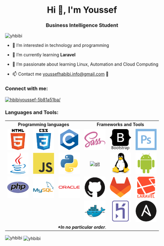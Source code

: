 <h1 align="center">Hi 👋, I'm Youssef</h1>
<h3 align="center">Business Intelligence Student</h3>

<p align="left"> <img src="https://komarev.com/ghpvc/?username=yhbibi&label=Profile%20views&color=0e75b6&style=flat" alt="yhbibi" /> </p>

- 👀 I’m interested in technology and programming

- 🌱 I’m currently learning **Laravel**

- 🧠 I’m passionate about learning Linux, Automation and Cloud Computing

- 📫 Contact me [youssefhabibi.info@gmail.com](mailto:youssefhabibi.info@gmail.com) 📧
  


<h3 align="left">Connect with me:</h3>
<p align="left">
<a href="https://www.linkedin.com/in/youssef-hbibi-5b81a51ba/" target="blank"><img align="center" src="https://raw.githubusercontent.com/rahuldkjain/github-profile-readme-generator/master/src/images/icons/Social/linked-in-alt.svg" alt="hbibiyoussef-5b81a51ba/" height="30" width="40" /></a>
</p>

<h3 align="left">Languages and Tools:</h3>



<table border="0" cellspacing="0" cellpadding="0" allign="center">
  <tbody>
    <tr>
      <th colspan="3">Programming languages</th>
      <th colspan="3">Frameworks and Tools</th>
    </tr>
    <tr>
     <td align="center">
        <a href="https://www.w3.org/html/" target="_blank" rel="noreferrer"> 
          <img src="https://raw.githubusercontent.com/devicons/devicon/master/icons/html5/html5-original-wordmark.svg" alt="html5" width="70" height="70"/> 
       </a>
      </td>
			<td align="center">
        <a href="https://www.w3schools.com/css/" target="_blank" rel="noreferrer">
         <img src="https://raw.githubusercontent.com/devicons/devicon/master/icons/css3/css3-original-wordmark.svg" alt="css3" width="70" height="70"/> 
        </a> 
      </td>
      <td align="center">
        <a href="https://www.cprogramming.com/" target="_blank" rel="noreferrer"> 
         <img src="https://raw.githubusercontent.com/devicons/devicon/master/icons/c/c-original.svg" alt="c" width="70" height="70"/> 
       </a>
      </td>
      <td align="center">
        <a href="https://sass-lang.com" target="_blank" rel="noreferrer"> 
         <img src="https://raw.githubusercontent.com/devicons/devicon/master/icons/sass/sass-original.svg" alt="sass" width="70" height="70"/>             </a>
      </td>
      <td align="center">
        <a href="https://getbootstrap.com" target="_blank" rel="noreferrer"> 
         <img src="https://raw.githubusercontent.com/devicons/devicon/master/icons/bootstrap/bootstrap-plain-wordmark.svg" alt="bootstrap" width="70" height="70"/> 
       </a>
      </td>
      <td align="center">
        <a href="https://www.photoshop.com/en" target="_blank" rel="noreferrer"> 
         <img src="https://raw.githubusercontent.com/devicons/devicon/master/icons/photoshop/photoshop-line.svg" alt="photoshop" width="70" height="70"/> 
       </a>
      </td>
    </tr>
    <tr>
      <td align="center">
        <a href="https://www.java.com" target="_blank" rel="noreferrer"> 
         <img src="https://raw.githubusercontent.com/devicons/devicon/master/icons/java/java-original.svg" alt="java" width="70" height="70"/>             </a>
      </td>
      <td align="center">
        <a href="https://developer.mozilla.org/en-US/docs/Web/JavaScript" target="_blank" rel="noreferrer"> 
         <img src="https://raw.githubusercontent.com/devicons/devicon/master/icons/javascript/javascript-original.svg" alt="javascript" width="70" height="70"/> 
       </a> 
      </td>
      <td align="center">
        <a href="https://python.org" target="_blank" rel="noreferrer"> 
         <img src="https://raw.githubusercontent.com/devicons/devicon/master/icons/python/python-original.svg" alt="python" width="70" height="70"/> 
        </a>
      </td>
      <td align="center">
        <a href="https://git-scm.com/" target="_blank" rel="noreferrer"> 
         <img src="https://www.vectorlogo.zone/logos/git-scm/git-scm-icon.svg" alt="git" width="70" height="70"/> 
        </a> 
      </td>
      <td align="center">
        <a href="https://www.linux.org/" target="_blank" rel="noreferrer"> 
         <img src="https://raw.githubusercontent.com/devicons/devicon/master/icons/linux/linux-original.svg" alt="linux" width="70" height="70"/>         </a>
      </td>
      <td align="center">
        <a href="https://www.android.com" target="_blank" rel="noreferrer"> 
         <img src="https://raw.githubusercontent.com/devicons/devicon/master/icons/android/android-original.svg" alt="android" width="70" height="70"/> 
        </a>
      </td>
    </tr>
    <tr>
      <td align="center">
        <a href="https://www.php.net" target="_blank" rel="noreferrer"> 
         <img src="https://raw.githubusercontent.com/devicons/devicon/master/icons/php/php-original.svg" alt="php" width="70" height="70"/> 
        </a>
      </td>
      <td align="center">
        <a href="https://www.mysql.com/" target="_blank" rel="noreferrer"> 
         <img src="https://raw.githubusercontent.com/devicons/devicon/master/icons/mysql/mysql-original-wordmark.svg" alt="mysql" width="70" height="70"/> 
        </a>
      </td>
     <td align="center">
        <a href="https://www.oracle.com/" target="_blank" rel="noreferrer"> 
         <img src="https://raw.githubusercontent.com/devicons/devicon/master/icons/oracle/oracle-original.svg" alt="oracle" width="70" height="70"/> 
        </a> 
      </td>
      <td align="center">
       <a href="https://github.com/" target="_blank" rel="noreferrer"> 
         <img src="https://raw.githubusercontent.com/devicons/devicon/master/icons/github/github-original.svg" alt="github" width="70" height="70"/>
        </a>
      </td>
      <td align="center">
        <a href="https://gitlab.com/" target="_blank" rel="noreferrer"> 
         <img src="https://raw.githubusercontent.com/devicons/devicon/master/icons/gitlab/gitlab-original.svg" alt="gitlab" width="70" height="70"/>
         </a>
      </td>
      <td align="center">
        <a href="https://laravel.com/" target="_blank" rel="noreferrer"> 
         <img src="https://raw.githubusercontent.com/devicons/devicon/master/icons/laravel/laravel-plain-wordmark.svg" alt="laravel" width="70" height="70"/> 
        </a>
      </td>
    </tr>
    <tr>
      <td align="center"></td>
      <td align="center"></td>
      <td align="center"></td>  
     <td align="center">
        <a href="https://www.docker.com/" target="_blank" rel="noreferrer"> 
         <img src="https://raw.githubusercontent.com/devicons/devicon/master/icons/docker/docker-original.svg" alt="docker" width="70" height="70"/> 
        </a> 
      </td>
      <td align="center">
        <a href="https://www.heroku.com/">
          <img src="https://raw.githubusercontent.com/devicons/devicon/master/icons/heroku/heroku-original.svg" alt="heroku" width="70" height="70"/>
        </a>
      </td>
      <td align="center">
        <a href="https://www.ansible.com/" target="_blank" rel="noreferrer"> 
         <img src="https://raw.githubusercontent.com/devicons/devicon/master/icons/ansible/ansible-original.svg" alt="ansible" width="70" height="70"/>         </a>
      </td>   
    </tr>
    <tr>
      <td align="center" colspan="6"><b><i>*In no particular order</i></b>.</td>
    </tr>
  </tbody>
</table>
 


<p><img align="left" src="https://github-readme-stats.vercel.app/api/top-langs?username=yhbibi&show_icons=true&locale=en&layout=compact" alt="yhbibi" /></p>

<p>&nbsp;<img align="center" src="https://github-readme-stats.vercel.app/api?username=yhbibi&show_icons=true&locale=en" alt="yhbibi" /></p>

